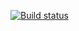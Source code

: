 [![Build status](https://ci.appveyor.com/api/projects/status/bgd9c0dm3f26kqb7?svg=true)](https://ci.appveyor.com/project/ValeriaOreshko/postman)
